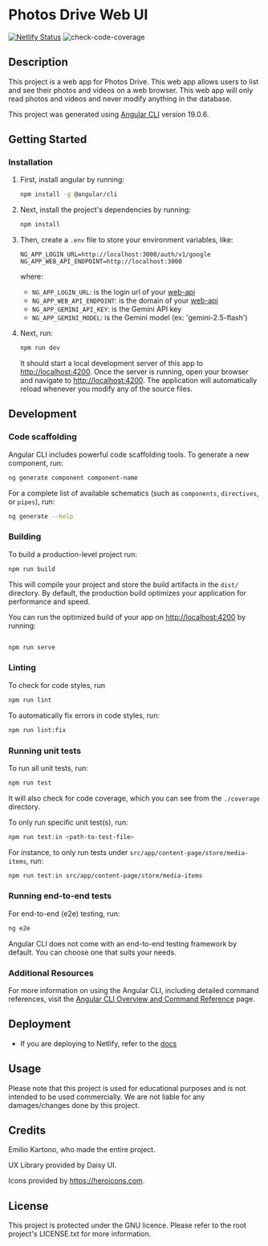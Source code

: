 # Photos Drive Web UI

[![Netlify Status](https://api.netlify.com/api/v1/badges/36282e46-c4ab-407f-8a6e-b6dbb4f40748/deploy-status)](https://app.netlify.com/sites/photos-drive-demo/deploys)
![check-code-coverage](https://img.shields.io/badge/code--coverage-100-brightgreen)

## Description

This project is a web app for Photos Drive. This web app allows users to list and see their photos and videos on a web browser. This web app will only read photos and videos and never modify anything in the database.

This project was generated using [Angular CLI](https://github.com/angular/angular-cli) version 19.0.6.

## Getting Started

### Installation

1. First, install angular by running:

    ```bash
    npm install -g @angular/cli
    ```

2. Next, install the project's dependencies by running:

    ```bash
    npm install
    ```

3. Then, create a `.env` file to store your environment variables, like:

    ```text
    NG_APP_LOGIN_URL=http://localhost:3000/auth/v1/google
    NG_APP_WEB_API_ENDPOINT=http://localhost:3000
    ```

    where:
    - `NG_APP_LOGIN_URL`: is the login url of your [web-api](./../web-api)
    - `NG_APP_WEB_API_ENDPOINT`: is the domain of your [web-api](./../web-api)
    - `NG_APP_GEMINI_API_KEY`: is the Gemini API key
    - `NG_APP_GEMINI_MODEL`: is the Gemini model (ex: 'gemini-2.5-flash')

4. Next, run:

    ```bash
    npm run dev
    ```

    It should start a local development server of this app to <http://localhost:4200>. Once the server is running, open your browser and navigate to <http://localhost:4200>. The application will automatically reload whenever you modify any of the source files.

## Development

### Code scaffolding

Angular CLI includes powerful code scaffolding tools. To generate a new component, run:

```bash
ng generate component component-name
```

For a complete list of available schematics (such as `components`, `directives`, or `pipes`), run:

```bash
ng generate --help
```

### Building

To build a production-level project run:

```bash
npm run build
```

This will compile your project and store the build artifacts in the `dist/` directory. By default, the production build optimizes your application for performance and speed.

You can run the optimized build of your app on <http://localhost:4200> by running:

```bash

npm run serve
```

### Linting

To check for code styles, run

```bash
npm run lint
```

To automatically fix errors in code styles, run:

```bash
npm run lint:fix
```

### Running unit tests

To run all unit tests, run:

```bash
npm run test
```

It will also check for code coverage, which you can see from the `./coverage` directory.

To only run specific unit test(s), run:

```bash
npm run test:in <path-to-test-file>
```

For instance, to only run tests under `src/app/content-page/store/media-items`, run:

```bash
npm run test:in src/app/content-page/store/media-items
```

### Running end-to-end tests

For end-to-end (e2e) testing, run:

```bash
ng e2e
```

Angular CLI does not come with an end-to-end testing framework by default. You can choose one that suits your needs.

### Additional Resources

For more information on using the Angular CLI, including detailed command references, visit the [Angular CLI Overview and Command Reference](https://angular.dev/tools/cli) page.

## Deployment

- If you are deploying to Netlify, refer to the [docs](./docs/deploying_to_netlify.md)

## Usage

Please note that this project is used for educational purposes and is not intended to be used commercially. We are not liable for any damages/changes done by this project.

## Credits

Emilio Kartono, who made the entire project.

UX Library provided by Daisy UI.

Icons provided by <https://heroicons.com>.

## License

This project is protected under the GNU licence. Please refer to the root project's LICENSE.txt for more information.
